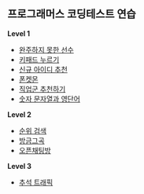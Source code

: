 ## 프로그래머스 코딩테스트 연습

**Level 1**

- [완주하지 못한 선수](https://programmers.co.kr/learn/courses/30/lessons/42576)
- [키패드 누르기](https://programmers.co.kr/learn/courses/30/lessons/67256)
- [신규 아이디 추천](https://programmers.co.kr/learn/courses/30/lessons/72410)
- [폰켓몬](https://programmers.co.kr/learn/courses/30/lessons/1845)
- [직업군 추천하기](https://programmers.co.kr/learn/courses/30/lessons/84325)
- [숫자 문자열과 영단어](https://programmers.co.kr/learn/courses/30/lessons/81301)

**Level 2**

- [순위 검색](https://programmers.co.kr/learn/courses/30/lessons/72412)
- [방금그곡](https://programmers.co.kr/learn/courses/30/lessons/17683)
- [오픈채팅방](https://programmers.co.kr/learn/courses/30/lessons/42888)

**Level 3**

- [추석 트래픽](https://programmers.co.kr/learn/courses/30/lessons/17676)
